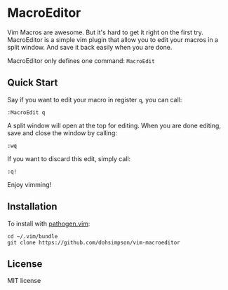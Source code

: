 MacroEditor
============

Vim Macros are awesome. But it's hard to get it right on the first try. 
MacroEditor is a simple vim plugin that allow you to edit your macros
in a split window. And save it back easily when you are done.

MacroEditor only defines one command: `MacroEdit`

Quick Start
-----------

Say if you want to edit your macro in register `q`, you can call:

    :MacroEdit q

A split window will open at the top for editing. When you are done editing,
save and close the window by calling:

    :wq

If you want to discard this edit, simply call:

    :q!

Enjoy vimming!

Installation
------------

To install with [pathogen.vim](https://github.com/tpope/vim-pathogen):
    
    cd ~/.vim/bundle
    git clone https://github.com/dohsimpson/vim-macroeditor

License
-------

MIT license
